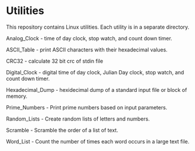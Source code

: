 # Utilities

This repository contains Linux utilities.  Each utility is in a separate
   directory.

Analog_Clock - time of day clock, stop watch, and count down timer.

ASCII_Table - print ASCII characters with their hexadecimal values.

CRC32 - calculate 32 bit crc of stdin file

Digital_Clock - digital time of day clock, Julian Day clock, stop watch,
   and count down timer.

Hexadecimal_Dump - hexidecimal dump of a standard input file or block
   of memory.
   
Prime_Numbers - Print prime numbers based on input parameters.
   
Random_Lists - Create random lists of letters and numbers.

Scramble - Scramble the order of a list of text.

Word_List - Count the number of times each word occurs in a large text file.
